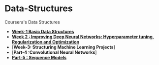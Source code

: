 # Data-Structures
Coursera's Data Structures 
* [**Week-1 Basic Data Structures**](https://github.com/Mstoned/Data-Structures/tree/master/week1)
* [**Week 2 : Improving Deep Neural Networks: Hyperparameter tuning, Regularization and Optimization**](https://github.com/Mstoned/Data-Structures/tree/master/week2)
* [**Week-3: Structuring Machine Learning Projects**]
* [**Part-4 :Convolutional Neural Networks**]
* **[Part-5 : Sequence Models](https://github.com/ashishpatel26/Andrew-NG-Notes/blob/master/andrewng-p-5-sequence-models.md)**

